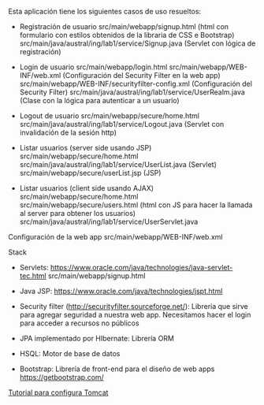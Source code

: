Esta aplicación tiene los siguientes casos de uso resueltos:
* Registración de usuario
  src/main/webapp/signup.html (html con formulario con estilos obtenidos de la libraria de CSS e  Bootstrap)
  src/main/java/austral/ing/lab1/service/Signup.java (Servlet con lógica de registración)

* Login de usuario
  src/main/webapp/login.html
  src/main/webapp/WEB-INF/web.xml (Configuración del Security Filter en la web app)
  src/main/webapp/WEB-INF/securityfilter-config.xml (Configuración del Security Filter)
  src/main/java/austral/ing/lab1/service/UserRealm.java (Clase con la lógica para autenticar a un usuario)

* Logout de usuario
  src/main/webapp/secure/home.html
  src/main/java/austral/ing/lab1/service/Logout.java (Servlet con invalidación de la sesión http)

* Listar usuarios (server side usando JSP)
  src/main/webapp/secure/home.html
  src/main/java/austral/ing/lab1/service/UserList.java (Servlet)
  src/main/webapp/secure/userList.jsp (JSP)

* Listar usuarios (client side usando AJAX)
  src/main/webapp/secure/home.html
  src/main/webapp/secure/users.html (html con JS para hacer la llamada al server para obtener los usuarios)
  src/main/java/austral/ing/lab1/service/UserServlet.java

Configuración de la web app
src/main/webapp/WEB-INF/web.xml

Stack
* Servlets: https://www.oracle.com/java/technologies/java-servlet-tec.html
  src/main/webapp/signup.html

* Java JSP: https://www.oracle.com/java/technologies/jspt.html
* Security filter (http://securityfilter.sourceforge.net/): Libreria que sirve para agregar seguridad a nuestra web app. Necesitamos hacer el login para acceder a recursos no públicos
* JPA  implementado por HIbernate: Librería ORM
* HSQL: Motor de base de datos
* Bootstrap: Librería de front-end para el diseño de web apps https://getbootstrap.com/


[Tutorial para configura Tomcat](/tutorial/tutorial.md)